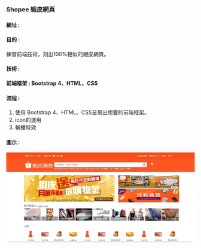 ### Shopee 蝦皮網頁
#### 網址 : 
#### 目的 :   
練習前端技術，刻出100%相似的蝦皮網頁。
#### 技術 :  
**前端框架 : Bootstrap 4、HTML、CSS**  
#### 流程 : 
1. 使用 Bootstrap 4、HTML、CSS呈現出想要的前端框架。
2. icon的運用
3. 輪播特效
#### 圖示 :  
![Foo](https://github.com/EddieSung123/front-end/blob/master/image/shopee.JPG?raw=true)


